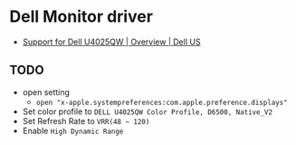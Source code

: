 # Dell Monitor driver

- [Support for Dell U4025QW | Overview | Dell US](https://www.dell.com/support/product-details/en-us/product/u4025qw-monitor/overview)

## TODO

- open setting
  - `open "x-apple.systempreferences:com.apple.preference.displays"`
- Set color profile to `DELL U4025QW Color Profile, D6500, Native_V2`
- Set Refresh Rate to `VRR(48 ~ 120)`
- Enable `High Dynamic Range`
